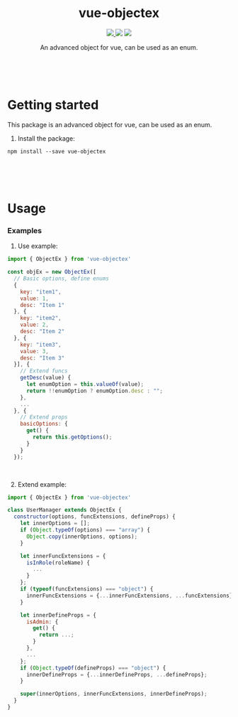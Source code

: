 <h1 align="center">vue-objectex</h1>

<p align="center">
<a href="https://www.npmjs.com/package/vue-objectex"><img src="https://img.shields.io/npm/v/vue-objectex.svg"/> <img src="https://img.shields.io/npm/dm/vue-objectex.svg"/></a> <a href="https://vuejs.org/"><img src="https://img.shields.io/badge/vue-2.x-brightgreen.svg"/></a>
</p>

<p align="center">
An advanced object for vue, can be used as an enum.
</p>

<br />
<br />
<br />

# Getting started

This package is an advanced object for vue, can be used as an enum.

1. Install the package:
```
npm install --save vue-objectex
```

<br />
<br />
<br />

# Usage

### Examples

1. Use example:
```javascript
import { ObjectEx } from 'vue-objectex'

const objEx = new ObjectEx([
  // Basic options, define enums
  {
    key: "item1",
    value: 1,
    desc: "Item 1"
  }, {
    key: "item2",
    value: 2,
    desc: "Item 2"
  }, {
    key: "item3",
    value: 3,
    desc: "Item 3"
  }], {
    // Extend funcs
    getDesc(value) {
      let enumOption = this.valueOf(value);
      return !!enumOption ? enumOption.desc : "";
    },
    ...
  }, {
    // Extend props
    basicOptions: {
      get() {
        return this.getOptions();
      }
    }
  });
```

<br />

2. Extend example:
```javascript
import { ObjectEx } from 'vue-objectex'

class UserManager extends ObjectEx {
  constructor(options, funcExtensions, defineProps) {
    let innerOptions = [];
    if (Object.typeOf(options) === "array") {
      Object.copy(innerOptions, options);
    }

    let innerFuncExtensions = {
      isInRole(roleName) {
        ...
      }
    };
    if (typeof(funcExtensions) === "object") {
      innerFuncExtensions = {...innerFuncExtensions, ...funcExtensions};
    }

    let innerDefineProps = {
      isAdmin: {
        get() {
          return ...;
        }
      },
      ...
    };
    if (Object.typeOf(defineProps) === "object") {
      innerDefineProps = {...innerDefineProps, ...defineProps};
    }

    super(innerOptions, innerFuncExtensions, innerDefineProps);
  }
}
```

<br />
<br />
<br />
